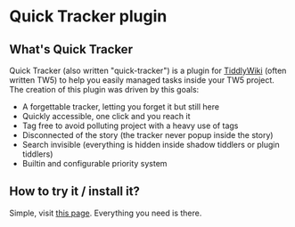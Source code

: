 # Quick Tracker plugin

## What's Quick Tracker

Quick Tracker (also written "quick-tracker") is a plugin for [TiddlyWiki](https://tiddlywiki.com) (often written TW5) to help you easily managed tasks inside your TW5 project. The creation of this plugin was driven by this goals:

* A forgettable tracker, letting you forget it but still here
* Quickly accessible, one click and you reach it
* Tag free to avoid polluting project with a heavy use of tags
* Disconnected of the story (the tracker never popup inside the story)
* Search invisible (everything is hidden inside shadow tiddlers or plugin tiddlers)
* Builtin and configurable priority system

## How to try it / install it?

Simple, visit [this page](https://othelarian.github.io/quick-tracker/). Everything you need is there.
